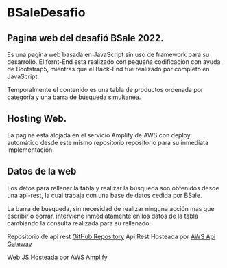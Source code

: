 # BSaleDesafio

## Pagina web del desafió BSale 2022.

Es una pagina web basada en JavaScript sin uso de framework para su desarrollo.
El fornt-End esta realizado con pequeña codificación con ayuda de Bootstrap5, mientras que el Back-End fue realizado por completo en JavaScript.

Temporalmente el contenido es una tabla de productos ordenada por categoría y una barra de búsqueda simultanea.

## Hosting Web.

La pagina esta alojada en el servicio Amplify de AWS con deploy automático desde este mismo repositorio repositorio para su inmediata implementación.

## Datos de la web

Los datos para rellenar la tabla y realizar la búsqueda son obtenidos desde una api-rest, la cual trabaja con una base de datos cedida por BSale.

La barra de búsqueda, sin necesidad de realizar ninguna acción mas que escribir o borrar, interviene inmediatamente en los datos de la tabla cambiando la consulta realizada para su rellenado.

Repositorio de api rest [GitHub Repository](https://github.com/Alderan-Smile/ApiBSale)
Api Rest Hosteada por [AWS Api Gateway](https://lwg7yig1ta.execute-api.us-east-1.amazonaws.com/dev/product/)

Web JS Hosteada por [AWS Amplify](https://main.d3fpblgrtdfmry.amplifyapp.com/)